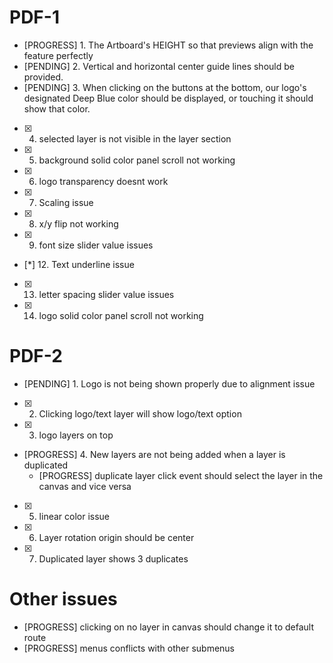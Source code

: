 # PDF-1
- [PROGRESS] 1. The Artboard's HEIGHT so that previews align with the feature perfectly
- [PENDING] 2. Vertical and horizontal center guide lines should be provided.
- [PENDING] 3. When clicking on the buttons at the bottom, our logo's designated Deep Blue color should be displayed, or touching it should show that color.
- [x] 4. selected layer is not visible in the layer section
- [x] 5. background solid color panel scroll not working
- [x] 6. logo transparency doesnt work
- [x] 7. Scaling issue
- [x] 8. x/y flip not working
- [x] 9. font size slider value issues
- [*] 12. Text underline issue
- [x] 13. letter spacing slider value issues
- [x] 14. logo solid color panel scroll not working

# PDF-2
- [PENDING] 1. Logo is not being shown properly due to alignment issue
- [x] 2. Clicking logo/text layer will show logo/text option
- [x] 3. logo layers on top
- [PROGRESS] 4. New layers are not being added when a layer is duplicated
    - [PROGRESS] duplicate layer click event should select the layer in the canvas and vice versa
- [x] 5. linear color issue
- [x] 6. Layer rotation origin should be center
- [x] 7. Duplicated layer shows 3 duplicates

# Other issues 
 - [PROGRESS] clicking on no layer in canvas should change it to default route
 - [PROGRESS] menus conflicts with other submenus